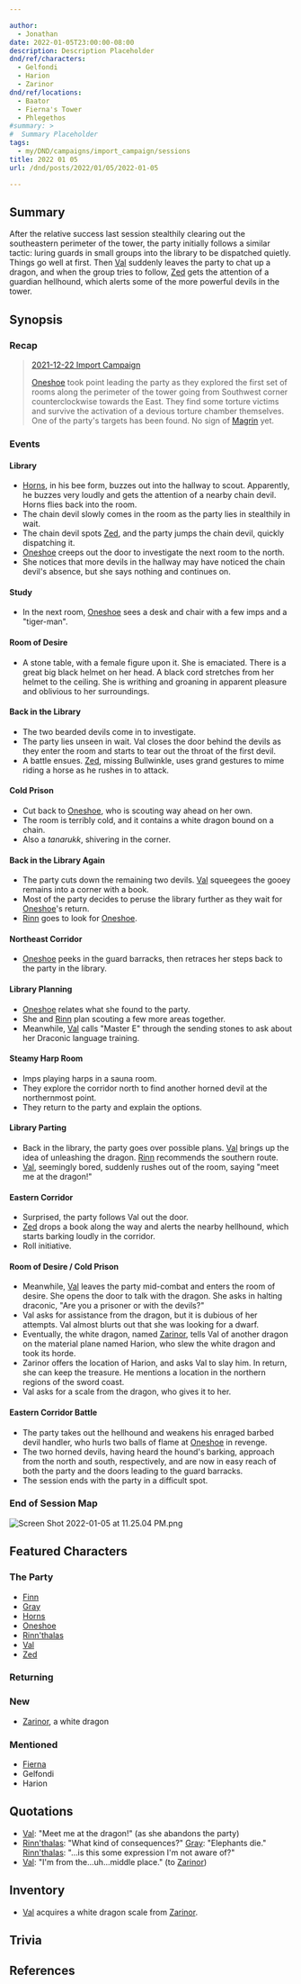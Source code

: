 ```yaml
---

author:
  - Jonathan
date: 2022-01-05T23:00:00-08:00
description: Description Placeholder
dnd/ref/characters:
  - Gelfondi
  - Harion
  - Zarinor
dnd/ref/locations:
  - Baator
  - Fierna's Tower
  - Phlegethos
#summary: >
#  Summary Placeholder
tags:
  - my/DND/campaigns/import_campaign/sessions
title: 2022 01 05
url: /dnd/posts/2022/01/05/2022-01-05

---
```


## Summary

After the relative success last session stealthily clearing out the southeastern perimeter of the tower, the party initially follows a similar tactic: luring guards in small groups into the library to be dispatched quietly. Things go well at first. Then [Val](/dnd/characters/val) suddenly leaves the party to chat up a dragon, and when the group tries to follow, [Zed](/dnd/characters/zed) gets the attention of a guardian hellhound, which alerts some of the more powerful devils in the tower.

## Synopsis

### Recap

> [2021-12-22 Import Campaign](/dnd/posts/2021-12-22)
>
> [Oneshoe](/dnd/characters/oneshoe) took point leading the party as they explored the first set of rooms along the perimeter of the tower going from Southwest corner counterclockwise towards the East. They find some torture victims and survive the activation of a devious torture chamber themselves. One of the party's targets has been found. No sign of [Magrin](/dnd/npcs/magrin) yet.

### Events

#### Library

- [Horns](/dnd/characters/horns), in his bee form, buzzes out into the hallway to scout. Apparently, he buzzes very loudly and gets the attention of a nearby chain devil. Horns flies back into the room.
- The chain devil slowly comes in the room as the party lies in stealthily in wait.
- The chain devil spots [Zed](/dnd/characters/zed), and the party jumps the chain devil, quickly dispatching it.
- [Oneshoe](/dnd/characters/oneshoe) creeps out the door to investigate the next room to the north.
- She notices that more devils in the hallway may have noticed the chain devil's absence, but she says nothing and continues on.

#### Study

- In the next room, [Oneshoe](/dnd/characters/oneshoe) sees a desk and chair with a few imps and a "tiger-man".

#### Room of Desire

- A stone table, with a female figure upon it. She is emaciated. There is a great big black helmet on her head. A black cord stretches from her helmet to the ceiling. She is writhing and groaning in apparent pleasure and oblivious to her surroundings.

#### Back in the Library

- The two bearded devils come in to investigate.
- The party lies unseen in wait. Val closes the door behind the devils as they enter the room and starts to tear out the throat of the first devil.
- A battle ensues. [Zed](/dnd/characters/zed), missing Bullwinkle, uses grand gestures to mime riding a horse as he rushes in to attack.

#### Cold Prison

- Cut back to [Oneshoe](/dnd/characters/oneshoe), who is scouting way ahead on her own.
- The room is terribly cold, and it contains a white dragon bound on a chain.
- Also a *tanarukk*, shivering in the corner.

#### Back in the Library Again

- The party cuts down the remaining two devils. [Val](/dnd/characters/val) squeegees the gooey remains into a corner with a book.
- Most of the party decides to peruse the library further as they wait for [Oneshoe](/dnd/characters/oneshoe)'s return.
- [Rinn](/dnd/characters/rinnthalas-liadon) goes to look for [Oneshoe](/dnd/characters/oneshoe).

#### Northeast Corridor

- [Oneshoe](/dnd/characters/oneshoe) peeks in the guard barracks, then retraces her steps back to the party in the library.

#### Library Planning

- [Oneshoe](/dnd/characters/oneshoe) relates what she found to the party.
- She and [Rinn](/dnd/characters/rinnthalas-liadon) plan scouting a few more areas together.
- Meanwhile, [Val](/dnd/characters/val) calls "Master E" through the sending stones to ask about her Draconic language training.

#### Steamy Harp Room

- Imps playing harps in a sauna room.
- They explore the corridor north to find another horned devil at the northernmost point.
- They return to the party and explain the options.

#### Library Parting

- Back in the library, the party goes over possible plans. [Val](/dnd/characters/val) brings up the idea of unleashing the dragon. [Rinn](/dnd/characters/rinnthalas-liadon) recommends the southern route.
- [Val](/dnd/characters/val), seemingly bored, suddenly rushes out of the room, saying "meet me at the dragon!"

#### Eastern Corridor

- Surprised, the party follows Val out the door.
- [Zed](/dnd/characters/zed) drops a book along the way and alerts the nearby hellhound, which starts barking loudly in the corridor.
- Roll initiative.

#### Room of Desire / Cold Prison

- Meanwhile, [Val](/dnd/characters/val) leaves the party mid-combat and enters the room of desire. She opens the door to talk with the dragon. She asks in halting draconic, "Are you a prisoner or with the devils?"
- Val asks for assistance from the dragon, but it is dubious of her attempts. Val almost blurts out that she was looking for a dwarf.
- Eventually, the white dragon, named [Zarinor](/dnd/npcs/zarinor), tells Val of another dragon on the material plane named Harion, who slew the white dragon and took its horde.
- Zarinor offers the location of Harion, and asks Val to slay him. In return, she can keep the treasure. He mentions a location in the northern regions of the sword coast.
- Val asks for a scale from the dragon, who gives it to her.

#### Eastern Corridor Battle

- The party takes out the hellhound and weakens his enraged barbed devil handler, who hurls two balls of flame at [Oneshoe](/dnd/characters/oneshoe) in revenge.
- The two horned devils, having heard the hound's barking, approach from the north and south, respectively, and are now in easy reach of both the party and the doors leading to the guard barracks.
- The session ends with the party in a difficult spot.

### End of Session Map

![Screen Shot 2022-01-05 at 11.25.04 PM.png](/images/dnd/screen-shot-2022-01-05-at-11-25-04-pm.png)

## Featured Characters

### The Party

- [Finn](/dnd/characters/finn)
- [Gray](/dnd/characters/haeltin-var-astora)
- [Horns](/dnd/characters/horns)
- [Oneshoe](/dnd/characters/oneshoe)
- [Rinn'thalas](/dnd/characters/rinnthalas-liadon)
- [Val](/dnd/characters/val)
- [Zed](/dnd/characters/zed)

### Returning

### New

- [Zarinor](/dnd/npcs/zarinor), a white dragon

### Mentioned

- [Fierna](/dnd/npcs/fierna)
- Gelfondi
- Harion

## Quotations

- [Val](/dnd/characters/val): "Meet me at the dragon!" (as she abandons the party)
- [Rinn'thalas](/dnd/characters/rinnthalas-liadon): "What kind of consequences?"
  [Gray](/dnd/characters/haeltin-var-astora): "Elephants die."
  [Rinn'thalas](/dnd/characters/rinnthalas-liadon): "...is this some expression I'm not aware of?"
- [Val](/dnd/characters/val): "I'm from the...uh...middle place." (to [Zarinor](/dnd/npcs/zarinor))

## Inventory

- [Val](/dnd/characters/val) acquires a white dragon scale from [Zarinor](/dnd/npcs/zarinor).

## Trivia

## References

